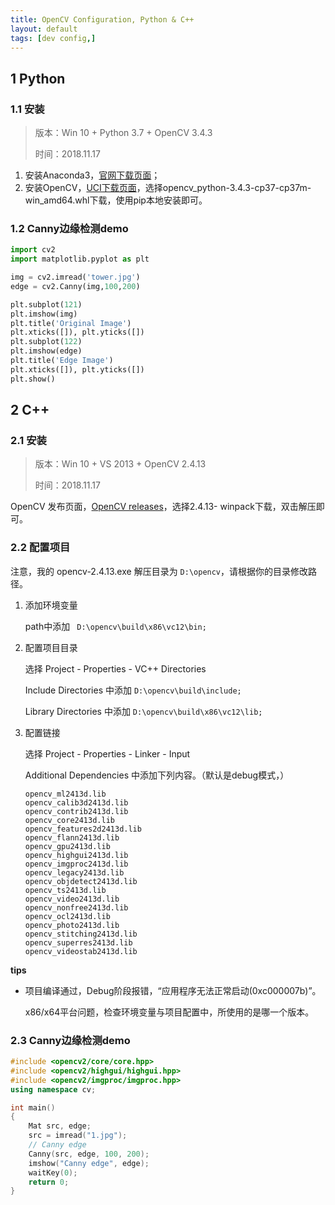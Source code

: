 ```yaml
---
title: OpenCV Configuration, Python & C++
layout: default
tags: [dev config,]
---
```


## 1 Python

### 1.1 安装
>版本：Win 10 + Python 3.7 + OpenCV 3.4.3 
>
>时间：2018.11.17

1. 安装Anaconda3，[官网下载页面](https://www.anaconda.com/download/)；
2. 安装OpenCV，[UCI下载页面](https://www.lfd.uci.edu/~gohlke/pythonlibs/ )，选择opencv_python-3.4.3-cp37-cp37m-win_amd64.whl下载，使用pip本地安装即可。

### 1.2 Canny边缘检测demo

``` python
import cv2
import matplotlib.pyplot as plt

img = cv2.imread('tower.jpg')
edge = cv2.Canny(img,100,200)

plt.subplot(121)
plt.imshow(img)
plt.title('Original Image')
plt.xticks([]), plt.yticks([])
plt.subplot(122)
plt.imshow(edge)
plt.title('Edge Image')
plt.xticks([]), plt.yticks([])
plt.show()
```

## 2 C++

### 2.1 安装

>版本：Win 10 + VS 2013 + OpenCV 2.4.13
>
>时间：2018.11.17

OpenCV 发布页面，[OpenCV releases](https://opencv.org/releases.html)，选择2.4.13- winpack下载，双击解压即可。

### 2.2 配置项目

注意，我的 opencv-2.4.13.exe 解压目录为 <code>D:\opencv</code>，请根据你的目录修改路径。

1. 添加环境变量

   path中添加 <code> D:\opencv\build\x86\vc12\bin;</code>

2. 配置项目目录

   选择 Project - Properties - VC++ Directories 

   Include Directories 中添加 <code>D:\opencv\build\include;</code>

   Library Directories 中添加 <code>D:\opencv\build\x86\vc12\lib;</code>

3. 配置链接

   选择 Project - Properties - Linker - Input

   Additional Dependencies 中添加下列内容。（默认是debug模式，）

   ```
   opencv_ml2413d.lib
   opencv_calib3d2413d.lib
   opencv_contrib2413d.lib
   opencv_core2413d.lib
   opencv_features2d2413d.lib
   opencv_flann2413d.lib
   opencv_gpu2413d.lib
   opencv_highgui2413d.lib
   opencv_imgproc2413d.lib
   opencv_legacy2413d.lib
   opencv_objdetect2413d.lib
   opencv_ts2413d.lib
   opencv_video2413d.lib
   opencv_nonfree2413d.lib
   opencv_ocl2413d.lib
   opencv_photo2413d.lib
   opencv_stitching2413d.lib
   opencv_superres2413d.lib
   opencv_videostab2413d.lib
   ```


**tips**

- 项目编译通过，Debug阶段报错，“应用程序无法正常启动(0xc000007b)”。

  x86/x64平台问题，检查环境变量与项目配置中，所使用的是哪一个版本。

### 2.3 Canny边缘检测demo

```c++
#include <opencv2/core/core.hpp>
#include <opencv2/highgui/highgui.hpp>
#include <opencv2/imgproc/imgproc.hpp>
using namespace cv;

int main()
{
	Mat src, edge;
	src = imread("1.jpg");
    // Canny edge
    Canny(src, edge, 100, 200);
	imshow("Canny edge", edge);
	waitKey(0);
	return 0;
}
```


